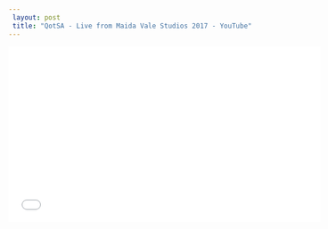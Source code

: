 ```yaml
---
 layout: post 
 title: "QotSA - Live from Maida Vale Studios 2017 - YouTube"
---
```


<iframe width="560" height="315" src="//www.youtube.com/embed/WG2iHuJnV8c" frameborder="0" allowfullscreen></iframe>